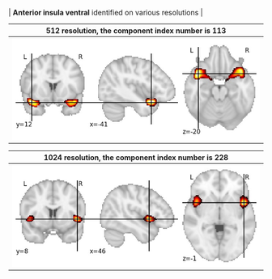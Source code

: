 


| **Anterior insula ventral** identified on various resolutions |

| 512 resolution, the component index number is 113|  
|:---:|  
| ![Component 512](../512/final/113.jpg "From component 512: Anterior insula ventral") |

| 1024 resolution, the component index number is 228|  
|:---:|  
| ![Component 1024](../1024/final/228.jpg "From component 1024: Anterior insula ventral") |